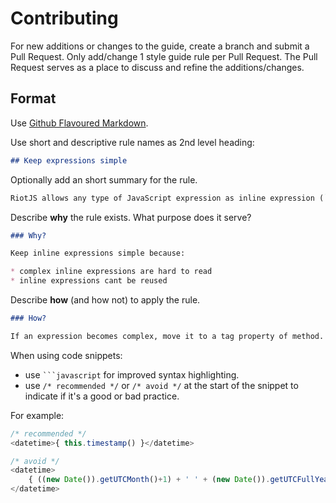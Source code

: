 # Contributing

For new additions or changes to the guide, create a branch and submit a Pull Request.
Only add/change 1 style guide rule per Pull Request.
The Pull Request serves as a place to discuss and refine the additions/changes.

## Format

Use [Github Flavoured Markdown](https://guides.github.com/features/mastering-markdown/#GitHub-flavored-markdown).

Use short and descriptive rule names as 2nd level heading:

```markdown
## Keep expressions simple
```
  
Optionally add an short summary for the rule.

```markdown
RiotJS allows any type of JavaScript expression as inline expression (`{ expression }`).
```

Describe **why** the rule exists. What purpose does it serve?

```markdown
### Why?

Keep inline expressions simple because:

* complex inline expressions are hard to read
* inline expressions cant be reused
```

Describe **how** (and how not) to apply the rule.

```markdown
### How?

If an expression becomes complex, move it to a tag property of method.
```

When using code snippets:
* use <code>```javascript</code> for improved syntax highlighting.
* use `/* recommended */` or `/* avoid */` at the start of the snippet to indicate if it's a good or bad practice.

For example:

```javascript
/* recommended */
<datetime>{ this.timestamp() }</datetime>

/* avoid */
<datetime>
    { ((new Date()).getUTCMonth()+1) + ' ' + (new Date()).getUTCFullYear() }
</datetime>
```
